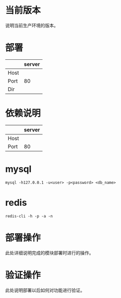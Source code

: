 <!-- -*-coding:utf-8-*- -->

# 当前版本 #

说明当前生产环境的版本。

# 部署 #

|      | server |
|------|--------|
| Host |        |
| Port | 80     |
| Dir  |        |

# 依赖说明 #
|      | server |
|------|--------|
| Host |        |
| Port | 80     |

# mysql #

``` shell
mysql -h127.0.0.1 -u<user> -p<password> <db_name>
```

# redis #

``` shell
redis-cli -h -p -a -n
```

# 部署操作 #
此处详细说明完成的模块部署时进行的操作。

# 验证操作 #
此处说明部署以后如何对功能进行验证。
